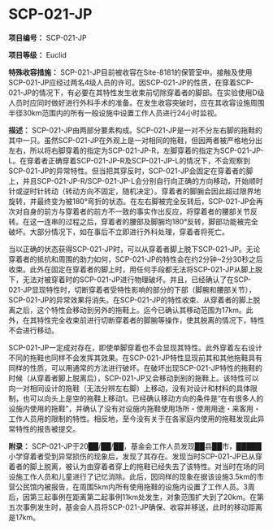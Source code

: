 # SCP-021-JP

**项目编号：**  SCP-021-JP

**项目等级：**  Euclid

**特殊收容措施：**  SCP-021-JP目前被收容在Site-8181的保管室中。接触及使用SCP-021-JP应经过两名4级人员的许可。因SCP-021-JP的性质，在穿着SCP-021-JP的情况下，有必要在其特性发生收束前切除穿着者的脚部。在实验使用D级人员时应同时做好进行外科手术的准备。在发生收容突破时，应在其收容设施周围半径30km范围内的所有一般设施中设置工作人员进行24小时监视。

**描述：**  SCP-021-JP由两部分要素构成。SCP-021-JP是一对不分左右脚的拖鞋的其中一只。虽然SCP-021-JP在外观上是一对相同的拖鞋，但因两者被严格地分出左右，所以将右脚穿着的指定为SCP-021-JP-R，左脚穿着的指定为SCP-021-JP-L。在穿着者正确穿着SCP-021-JP-R及SCP-021-JP-L的情况下，不会观察到SCP-021-JP的异常特性。但当把其穿反时，SCP-021-JP会固定在穿着者的脚上，并且SCP-021-JP-R/SCP-021-JP-L会分别自行向正确的方向移动，开始顺时针或逆时针转动（转动方向不固定，随机决定）。穿着者的脚腕会因此超过限界地旋转，并最终变为被180°弯折的状态。在左右脚被完全反转后，SCP-021-JP会再次对自身的前方与穿着者的前方不一致的事实作出反应，将穿着者的腰部关节反转。在这一连串的过程之后，穿着者的腰部及脚腕均180°反转，脚部功能被完全破坏。大部分情况下，如在事后不立即进行外科处理，穿着者将死亡。

当以正确的状态获得SCP-021-JP时，可以从穿着者脚上脱下SCP-021-JP。无论穿着者的抵抗和周围的助力如何，SCP-021-JP的特性会在约2分钟~2分30秒之后收束。此外在固定在穿着者的脚上时，用任何手段都无法将SCP-021-JP从脚上脱下，无法对被穿着时的SCP-021-JP进行物理破坏。并且，已经确认了在SCP-021-JP显现特性时，切断穿着者受特性影响的部分的下部（脚腕和腰部关节），SCP-021-JP的异常效果将消失。在SCP-021-JP的特性收束、从穿着者的脚上脱离之后，这个特性会移动到另外的拖鞋上。迄今已确认其移动范围为17km。此外，在其特性完全收束前进行切断穿着者的脚腕等操作，使其脱离的情况下，特性不会进行移动。

SCP-021-JP一定成对存在，即使单脚穿着也不会显现其特性。此外穿着左右设计不同的拖鞋也同样不会发挥其效果。在SCP-021-JP特性显现前其和其他拖鞋具有同样的性质，可以用通常的方法进行破坏。在破坏出现SCP-021-JP特性的拖鞋的时候（从穿着者脚上脱离后），SCP-021-JP又会移动到别的拖鞋上。该特性可以向一对相同设计的拖鞋（无法分辨左右脚）上移动，没有对设计和材料的具体限制，也可以向头上是空的拖鞋上移动1。已经确认移动方向的条件是“在有很多人的设施内使用的拖鞋”，并确认了没有对设施内拖鞋使用场所・使用用途・来客用・工作人员用的限制的特性。相反地，至今没有关于在各家庭内使用的拖鞋发现此异常特性的报告被提交。

**附录：**  SCP-021-JP于20██/██/██，基金会工作人员发现██县██市，█████小学穿着者受到异常损伤的现象后，发现了其存在。发现当时SCP-021-JP已从穿着者的脚上脱离，被认为由穿着者穿上的拖鞋已经失去了该特性。对当时在场的同设施工作人员和儿童进行了记忆消除。此后，因同样的现象在据该设施3.5km的市营公民馆内被报告，在周围5km内所有使用拖鞋的设施内设置了工作人员。3周后，因第三起事例在距离第二起事例11km处发生，对象范围扩大到了20km。在第五次事例发生时，基金会人员将SCP-021-JP确保、收容并移送，此时的移动距离是17km。

